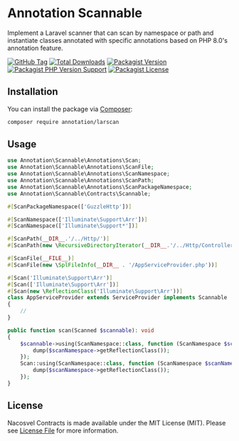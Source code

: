 # Annotation Scannable

Implement a Laravel scanner that can scan by namespace or path and instantiate classes annotated with specific annotations based on PHP 8.0's annotation feature.

[![GitHub Tag](https://img.shields.io/github/v/tag/dependencies-packagist/annotation-larscan)](https://github.com/dependencies-packagist/annotation-larscan/tags)
[![Total Downloads](https://img.shields.io/packagist/dt/annotation/larscan?style=flat-square)](https://packagist.org/packages/annotation/larscan)
[![Packagist Version](https://img.shields.io/packagist/v/annotation/larscan)](https://packagist.org/packages/annotation/larscan)
[![Packagist PHP Version Support](https://img.shields.io/packagist/php-v/annotation/larscan)](https://github.com/dependencies-packagist/annotation-larscan)
[![Packagist License](https://img.shields.io/github/license/dependencies-packagist/annotation-larscan)](https://github.com/dependencies-packagist/annotation-larscan)

## Installation

You can install the package via [Composer](https://getcomposer.org/):

```bash
composer require annotation/larscan
```

## Usage

```php
use Annotation\Scannable\Annotations\Scan;
use Annotation\Scannable\Annotations\ScanFile;
use Annotation\Scannable\Annotations\ScanNamespace;
use Annotation\Scannable\Annotations\ScanPath;
use Annotation\Scannable\Annotations\ScanPackageNamespace;
use Annotation\Scannable\Contracts\Scannable;

#[ScanPackageNamespace(['GuzzleHttp'])]

#[ScanNamespace(['Illuminate\Support\Arr'])]
#[ScanNamespace(['Illuminate\Support*'])]

#[ScanPath(__DIR__.'/../Http/')]
#[ScanPath(new \RecursiveDirectoryIterator(__DIR__.'/../Http/Controllers'))]

#[ScanFile(__FILE__)]
#[ScanFile(new \SplFileInfo(__DIR__ . '/AppServiceProvider.php'))]

#[Scan('Illuminate\Support\Arr')]
#[Scan(['Illuminate\Support\Arr'])]
#[Scan(new \ReflectionClass('Illuminate\Support\Arr'))]
class AppServiceProvider extends ServiceProvider implements Scannable
{
    //
}
```

```php
public function scan(Scanned $scannable): void
{
    $scannable->using(ScanNamespace::class, function (ScanNamespace $scanNamespace) {
        dump($scanNamespace->getReflectionClass());
    });
    Scan::using(ScanNamespace::class, function (ScanNamespace $scanNamespace) {
        dump($scanNamespace->getReflectionClass());
    });
}
```

## License

Nacosvel Contracts is made available under the MIT License (MIT). Please see [License File](LICENSE) for more information.

